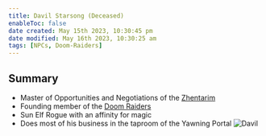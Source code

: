 ```yaml
---
title: Davil Starsong (Deceased)
enableToc: false
date created: May 15th 2023, 10:30:45 pm
date modified: May 16th 2023, 10:30:25 am
tags: [NPCs, Doom-Raiders]
---
```

## Summary
- Master of Opportunities and Negotiations of the [Zhentarim](Zhentarim.md)
- Founding member of the [Doom Raiders](Doom%20Raiders.md)
- Sun Elf Rogue with an affinity for magic
- Does most of his business in the taproom of the Yawning Portal
![Davil](Davil.png)
